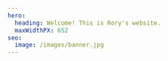 ```yaml
---
hero:
  heading: Welcome! This is Rory's website.
  maxWidthPX: 652
seo:
  image: /images/banner.jpg
---
```

